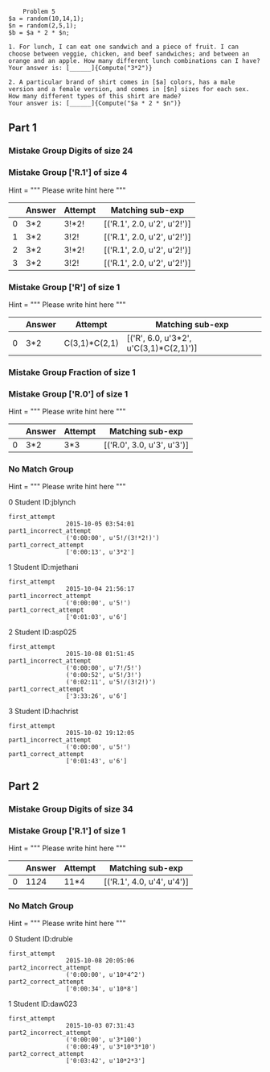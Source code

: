 		Problem 5
    $a = random(10,14,1);
    $n = random(2,5,1);
    $b = $a * 2 * $n;

    1. For lunch, I can eat one sandwich and a piece of fruit. I can choose between veggie, chicken, and beef sandwiches; and between an orange and an apple. How many different lunch combinations can I have?
    Your answer is: [______]{Compute("3*2")}

    2. A particular brand of shirt comes in [$a] colors, has a male
    version and a female version, and comes in [$n] sizes for each sex.
    How many different types of this shirt are made?
    Your answer is: [______]{Compute("$a * 2 * $n")}

## Part 1

### Mistake Group Digits of size 24




### Mistake Group ['R.1'] of size 4
Hint = """ Please write hint here """

|	|Answer	|Attempt	|Matching sub-exp|
|---|---|---|---|
|0	|3*2	|3!*2!	|[('R.1', 2.0, u'2', u'2!')]	|
|1	|3*2	|3!2!	|[('R.1', 2.0, u'2', u'2!')]	|
|2	|3*2	|3!*2!	|[('R.1', 2.0, u'2', u'2!')]	|
|3	|3*2	|3!2!	|[('R.1', 2.0, u'2', u'2!')]	|




### Mistake Group ['R'] of size 1
Hint = """ Please write hint here """

|	|Answer	|Attempt	|Matching sub-exp|
|---|---|---|---|
|0	|3*2	|C(3,1)*C(2,1)	|[('R', 6.0, u'3*2', u'C(3,1)*C(2,1)')]	|




### Mistake Group Fraction of size 1




### Mistake Group ['R.0'] of size 1
Hint = """ Please write hint here """

|	|Answer	|Attempt	|Matching sub-exp|
|---|---|---|---|
|0	|3*2	|3*3	|[('R.0', 3.0, u'3', u'3')]	|




### No Match Group
Hint = """ Please write hint here """

0 Student ID:jblynch

	first_attempt
					2015-10-05 03:54:01
	part1_incorrect_attempt
					('0:00:00', u'5!/(3!*2!)')
	part1_correct_attempt
					['0:00:13', u'3*2']

1 Student ID:mjethani

	first_attempt
					2015-10-04 21:56:17
	part1_incorrect_attempt
					('0:00:00', u'5!')
	part1_correct_attempt
					['0:01:03', u'6']

2 Student ID:asp025

	first_attempt
					2015-10-08 01:51:45
	part1_incorrect_attempt
					('0:00:00', u'7!/5!')
					('0:00:52', u'5!/3!')
					('0:02:11', u'5!/(3!2!)')
	part1_correct_attempt
					['3:33:26', u'6']

3 Student ID:hachrist

	first_attempt
					2015-10-02 19:12:05
	part1_incorrect_attempt
					('0:00:00', u'5!')
	part1_correct_attempt
					['0:01:43', u'6']












## Part 2

### Mistake Group Digits of size 34




### Mistake Group ['R.1'] of size 1
Hint = """ Please write hint here """

|	|Answer	|Attempt	|Matching sub-exp|
|---|---|---|---|
|0	|11*2*4	|11*4	|[('R.1', 4.0, u'4', u'4')]	|




### No Match Group
Hint = """ Please write hint here """

0 Student ID:druble

	first_attempt
					2015-10-08 20:05:06
	part2_incorrect_attempt
					('0:00:00', u'10*4^2')
	part2_correct_attempt
					['0:00:34', u'10*8']

1 Student ID:daw023

	first_attempt
					2015-10-03 07:31:43
	part2_incorrect_attempt
					('0:00:00', u'3*100')
					('0:00:49', u'3*10*3*10')
	part2_correct_attempt
					['0:03:42', u'10*2*3']
